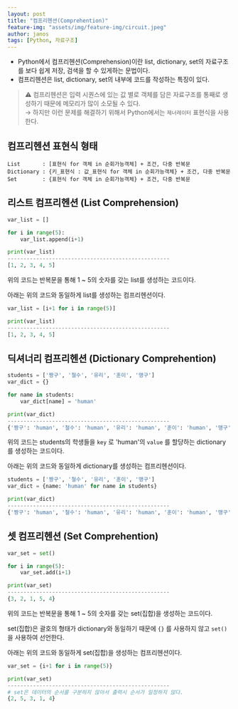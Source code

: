 ```yaml
---
layout: post
title: "컴프리헨션(Comprehention)"
feature-img: "assets/img/feature-img/circuit.jpeg"
author: janos
tags: [Python, 자료구조]
---
```


- Python에서 컴프리헨션(Comprehension)이란 list, dictionary, set의 자료구조를 보다 쉽게 저장, 검색을 할 수 있게하는 문법이다.
- 컴프리헨션은 list, dictionary, set의 내부에 코드를 작성하는 특징이 있다.

> ⚠️ 컴프리헨션은 입력 시퀀스에 있는 값 별로 객체를 담은 자료구조를 통째로 생성하기 때문에 메모리가 많이 소모될 수 있다.  
→ 하지만 이런 문제를 해결하기 위해서 Python에서는 `제너레이터` 표현식을 사용한다.

## 컴프리헨션 표현식 형태

```
List       : [표현식 for 객체 in 순회가능객체] + 조건, 다중 반복문
Dictionary : {키_표현식 : 값_표현식 for 객체 in 순회가능객체} + 조건, 다중 반복문
Set        : {표현식 for 객체 in 순회가능객체} + 조건, 다중 반복문
```

## 리스트 컴프리헨션 (List Comprehension)

```python
var_list = []

for i in range(5):
	var_list.append(i+1)

print(var_list)
---------------------------------------------------
[1, 2, 3, 4, 5]
```

위의 코드는 반복문을 통해 1 ~ 5의 숫자를 갖는 list를 생성하는 코드이다.

아래는 위의 코드와 동일하게 list를 생성하는 컴프리헨션이다.

```python
var_list = [i+1 for i in range(5)]

print(var_list)
---------------------------------------------------
[1, 2, 3, 4, 5]
```

## 딕셔너리 컴프리헨션 (Dictionary Comprehention)

```python
students = ['짱구', '철수', '유리', '훈이', '맹구']
var_dict = {}

for name in students:
	var_dict[name] = 'human'

print(var_dict)
---------------------------------------------------
{'짱구': 'human', '철수': 'human', '유리': 'human', '훈이': 'human', '맹구': 'human'}
```

위의 코드는 students의 학생들을 `key` 로 'human'의 `value` 를 할당하는 dictionary를 생성하는 코드이다.

아래는 위의 코드와 동일하게 dictionary를 생성하는 컴프리헨션이다.

```python
students = ['짱구', '철수', '유리', '훈이', '맹구']
var_dict = {name: 'human' for name in students}

print(var_dict)
---------------------------------------------------
{'짱구': 'human', '철수': 'human', '유리': 'human', '훈이': 'human', '맹구': 'human'}
```

## 셋 컴프리헨션 (Set Comprehention)

```python
var_set = set()

for i in range(5):
	var_set.add(i+1)

print(var_set)
---------------------------------------------------
{3, 2, 1, 5, 4}
```

위의 코드는 반복문을 통해 1 ~ 5의 숫자를 갖는 set(집합)을 생성하는 코드이다.

set(집합)은 괄호의 형태가 dictionary와 동일하기 때문에 `{}` 를 사용하지 않고 `set()` 을 사용하여 선언한다.

아래는 위의 코드와 동일하게 set(집합)을 생성하는 컴프리헨션이다.

```python
var_set = {i+1 for i in range(5)}

print(var_set)
---------------------------------------------------
# set은 데이터의 순서를 구분하지 않아서 출력시 순서가 일정하지 않다.
{2, 5, 3, 1, 4}
```